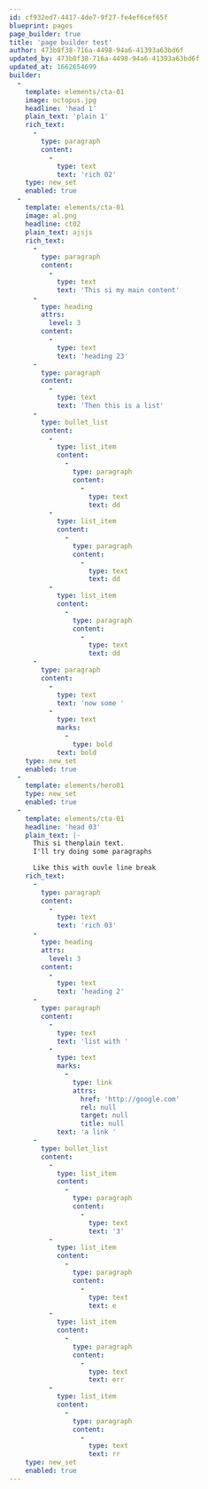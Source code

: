 ```yaml
---
id: cf932ed7-4417-4de7-9f27-fe4ef6cef65f
blueprint: pages
page_builder: true
title: 'page builder test'
author: 473b8f38-716a-4498-94a6-41393a63bd6f
updated_by: 473b8f38-716a-4498-94a6-41393a63bd6f
updated_at: 1662654699
builder:
  -
    template: elements/cta-01
    image: octopus.jpg
    headline: 'head 1'
    plain_text: 'plain 1'
    rich_text:
      -
        type: paragraph
        content:
          -
            type: text
            text: 'rich 02'
    type: new_set
    enabled: true
  -
    template: elements/cta-01
    image: al.png
    headline: ct02
    plain_text: ajsjs
    rich_text:
      -
        type: paragraph
        content:
          -
            type: text
            text: 'This si my main content'
      -
        type: heading
        attrs:
          level: 3
        content:
          -
            type: text
            text: 'heading 23'
      -
        type: paragraph
        content:
          -
            type: text
            text: 'Then this is a list'
      -
        type: bullet_list
        content:
          -
            type: list_item
            content:
              -
                type: paragraph
                content:
                  -
                    type: text
                    text: dd
          -
            type: list_item
            content:
              -
                type: paragraph
                content:
                  -
                    type: text
                    text: dd
          -
            type: list_item
            content:
              -
                type: paragraph
                content:
                  -
                    type: text
                    text: dd
      -
        type: paragraph
        content:
          -
            type: text
            text: 'now some '
          -
            type: text
            marks:
              -
                type: bold
            text: bold
    type: new_set
    enabled: true
  -
    template: elements/hero01
    type: new_set
    enabled: true
  -
    template: elements/cta-01
    headline: 'head 03'
    plain_text: |-
      This si thenplain text. 
      I'll try doing some paragraphs

      Like this with ouvle line break
    rich_text:
      -
        type: paragraph
        content:
          -
            type: text
            text: 'rich 03'
      -
        type: heading
        attrs:
          level: 3
        content:
          -
            type: text
            text: 'heading 2'
      -
        type: paragraph
        content:
          -
            type: text
            text: 'list with '
          -
            type: text
            marks:
              -
                type: link
                attrs:
                  href: 'http://google.com'
                  rel: null
                  target: null
                  title: null
            text: 'a link '
      -
        type: bullet_list
        content:
          -
            type: list_item
            content:
              -
                type: paragraph
                content:
                  -
                    type: text
                    text: '3'
          -
            type: list_item
            content:
              -
                type: paragraph
                content:
                  -
                    type: text
                    text: e
          -
            type: list_item
            content:
              -
                type: paragraph
                content:
                  -
                    type: text
                    text: err
          -
            type: list_item
            content:
              -
                type: paragraph
                content:
                  -
                    type: text
                    text: rr
    type: new_set
    enabled: true
---
```

